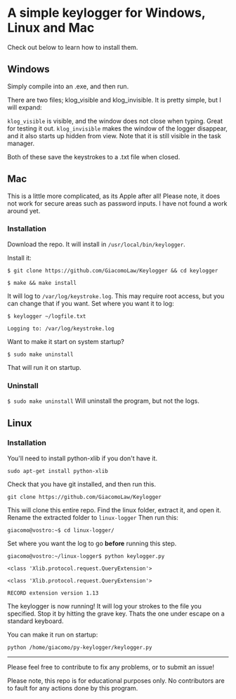 # A simple keylogger for Windows, Linux and Mac
Check out below to learn how to install them.

## Windows
Simply compile into an .exe, and then run. 

There are two files; klog_visible and klog_invisible. It is pretty simple, but I will expand:

`klog_visible` is visible, and the window does not close when typing. Great for testing it out. `klog_invisible` makes the window of the logger disappear, and it also starts up hidden from view. Note that it is still visible in the task manager.

Both of these save the keystrokes to a .txt file when closed.

## Mac
This is a little more complicated, as its Apple after all! Please note, it does not work for secure areas such as password inputs. I have not found a work around yet.

### Installation
Download the repo. It will install in `/usr/local/bin/keylogger`.

Install it:

`$ git clone https://github.com/GiacomoLaw/Keylogger && cd keylogger`

`$ make && make install`

It will log to `/var/log/keystroke.log`. This may require root access, but you can change that if you want. Set where you want it to log:

`$ keylogger ~/logfile.txt`

`Logging to: /var/log/keystroke.log`

Want to make it start on system startup?

`$ sudo make uninstall`

That will run it on startup.

### Uninstall
`$ sudo make uninstall`
Will uninstall the program, but not the logs.

## Linux
### Installation
You'll need to install python-xlib if you don't have it.

`sudo apt-get install python-xlib`

Check that you have git installed, and then run this.

`git clone https://github.com/GiacomoLaw/Keylogger`

This will clone this entire repo. Find the linux folder, extract it, and open it. Rename the extracted folder to `linux-logger` Then run this:

`giacomo@vostro:~$ cd linux-logger/`

Set where you want the log to go **before** running this step.

`giacomo@vostro:~/linux-logger$ python keylogger.py`

`<class 'Xlib.protocol.request.QueryExtension'>`

`<class 'Xlib.protocol.request.QueryExtension'>`

`RECORD extension version 1.13`

The keylogger is now running! It will log your strokes to the file you specified. Stop it by hitting the grave key. Thats the one under escape on a standard keyboard.

You can make it run on startup:

`python /home/giacomo/py-keylogger/keylogger.py`

---

Please feel free to contribute to fix any problems, or to submit an issue!

Please note, this repo is for educational purposes only. No contributors are to fault for any actions done by this program.
